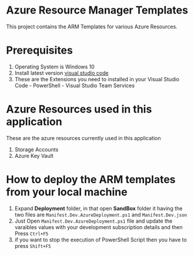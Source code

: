 # Azure Resource Manager Templates
This project contains the ARM Templates for various Azure Resources.

# Prerequisites
1.  Operating System is Windows 10 
2.  Install latest version [visual studio code](https://code.visualstudio.com/)
3.  These are the Extensions you need to installed in your Visual Studio Code
        -   PowerShell
        -   Visual Studio Team Services

# Azure Resources used in this application
These are the azure resources currently used in this application

1.  Storage Accounts
2.	Azure Key Vault

# How to deploy the ARM templates from your local machine
1.  Expand **Deployment** folder, in that open **SandBox** folder it having the two files are `Manifest.Dev.AzureDeployment.ps1` and `Manifest.Dev.json`
2. Just Open `Manifest.Dev.AzureDeployment.ps1` file and update the varaibles values with your development subscription details and then Press `Ctrl+F5`
3. if you want to stop the execution of PowerShell Script then you have to press `Shift+F5`


